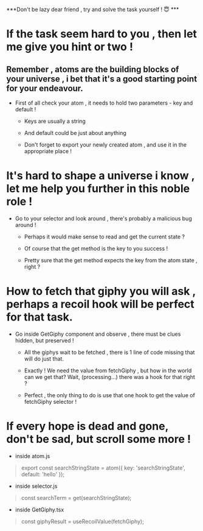 
***Don't be lazy dear friend , try and solve the task yourself ! 😇 ***


# If the task seem hard to you , then let me give you hint or two !


## Remember , atoms are the building blocks of your universe , i bet that it's a good starting point for your endeavour. 

- First of all check your atom , it needs to hold two parameters - key and default ! 
    -   Keys are usually a string

    -   And default could be just about anything

    -   Don't forget to export your newly created atom , and use it in the appropriate place !



# It's hard to shape a universe i know , let me help you further in this noble role !

- Go to your selector and look around , there's probably a malicious bug around !
    - Perhaps it would make sense to read and get the current state ?

    - Of course that the get method is the key to you success !

    - Pretty sure that the get method expects the key from the atom state , right ?


# How to fetch that giphy you will ask , perhaps a recoil hook will be perfect for that task.

- Go inside GetGiphy component and observe , there must be clues hidden,  but preserved !
    - All the giphys wait to be fetched , there is 1 line of code missing that will do just that.

    - Exactly ! We need the value from fetchGiphy , but how in the world can we get that? Wait, (processing...) there was a hook for that right ? 

    - Perfect , the only thing to do is use that one hook to get the value of fetchGiphy selector !




# If every hope is dead and gone, don't be sad, but scroll some more !





















- inside atom.js 

> export const searchStringState = atom({
    key: 'searchStringState',
    default: 'hello'
});


- inside selector.js

> const searchTerm = get(searchStringState);



- inside GetGiphy.tsx

> const giphyResult = useRecoilValue(fetchGiphy);
